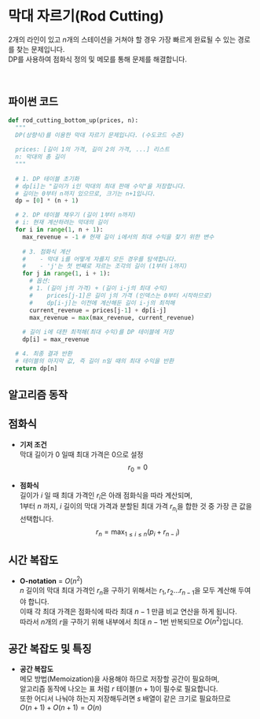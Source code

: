 # 막대 자르기(Rod Cutting)

2개의 라인이 있고 $n$개의 스테이션을 거쳐야 할 경우 가장 빠르게 완료될 수 있는 경로를 찾는 문제입니다.
<br>
DP를 사용하여 점화식 정의 및 메모를 통해 문제를 해결합니다.


<br>

## 파이썬 코드
```python
def rod_cutting_bottom_up(prices, n):
  """
  DP(상향식)를 이용한 막대 자르기 문제입니다. (수도코드 수준)
  
  prices: [길이 1의 가격, 길이 2의 가격, ...] 리스트
  n: 막대의 총 길이
  """
  
  # 1. DP 테이블 초기화
  # dp[i]는 "길이가 i인 막대의 최대 판매 수익"을 저장합니다.
  # 길이는 0부터 n까지 있으므로, 크기는 n+1입니다.
  dp = [0] * (n + 1)

  # 2. DP 테이블 채우기 (길이 1부터 n까지)
  # i: 현재 계산하려는 막대의 길이
  for i in range(1, n + 1):
    max_revenue = -1 # 현재 길이 i에서의 최대 수익을 찾기 위한 변수
    
    # 3. 점화식 계산
    #    - 막대 i를 어떻게 자를지 모든 경우를 탐색합니다.
    #    - 'j'는 첫 번째로 자르는 조각의 길이 (1부터 i까지)
    for j in range(1, i + 1):
      # 옵션: 
      # 1. (길이 j의 가격) + (길이 i-j의 최대 수익)
      #    prices[j-1]은 길이 j의 가격 (인덱스는 0부터 시작하므로)
      #    dp[i-j]는 이전에 계산해둔 길이 i-j의 최적해
      current_revenue = prices[j-1] + dp[i-j]
      max_revenue = max(max_revenue, current_revenue)
      
    # 길이 i에 대한 최적해(최대 수익)를 DP 테이블에 저장
    dp[i] = max_revenue

  # 4. 최종 결과 반환
  # 테이블의 마지막 값, 즉 길이 n일 때의 최대 수익을 반환
  return dp[n]
```

## 알고리즘 동작

<div class="slideshow-container" data-duration="3000"></div>

## 점화식

- **기저 조건**          
막대 길이가 0 일때 최대 가격은 0으로 설정
$$r_0 = 0$$

- **점화식**          
길이가 $i$ 일 때 최대 가격인 $r_i$은 아래 점화식을 따라 계산되며,          
1부터 $n$ 까지, $i$ 길이의 막대 가격과 분할된 최대 가격 $r_{n_i}$을 합한 것 중 가장 큰 값을 선택합니다.
$$r_n = \max_{1 \le i \le n} (p_i + r_{n-i})$$

## 시간 복잡도

- **O-notation** = $O(n^2)$          
$n$ 길이의 막대 최대 가격인 $r_n$을 구하기 위해서는 $r_1, r_2 \dots r_{n-1}$을 모두 계산해 두여야 합니다.          
이때 각 최대 가격은 점화식에 따라 최대 $n-1$ 만큼 비교 연산을 하게 됩니다.          
따라서 $n$개의 $r$을 구하기 위해 내부에서 최대 $n-1$번 반복되므로 $O(n^2)$입니다.

## 공간 복잡도 및 특징

- **공간 복잡도**          
메모 방법(Memoization)을 사용해야 하므로 저장할 공간이 필요하며,          
알고리즘 동작에 나오는 표 처럼 $r$ 테이블($n+1$)이 필수로 필요합니다.          
또한 어디서 나눠야 하는지 저장해두려면 $s$ 배열이 같은 크기로 필요하므로          
$O(n+1) + O(n+1) = O(n)$